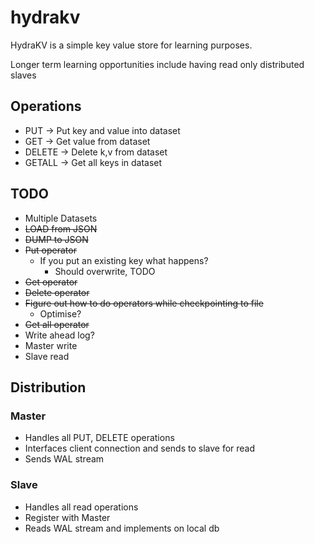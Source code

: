 # hydrakv


HydraKV is a simple key value store for learning purposes.

Longer term learning opportunities include having read only distributed slaves

## Operations 
- PUT -> Put key and value into dataset
- GET -> Get value from dataset
- DELETE -> Delete k,v from dataset
- GETALL -> Get all keys in dataset


## TODO
- Multiple Datasets 
- ~~LOAD from JSON~~
- ~~DUMP to JSON~~
- ~~Put operator~~
    - If you put an existing key what happens?
        - Should overwrite, TODO
- ~~Get operator~~
- ~~Delete operator~~
- ~~Figure out how to do operators while checkpointing to file~~
    - Optimise?
- ~~Get all operator~~
- Write ahead log?
- Master write
- Slave read 

## Distribution
### Master
- Handles all PUT, DELETE operations
- Interfaces client connection and sends to slave for read
- Sends WAL stream

### Slave
- Handles all read operations
- Register with Master
- Reads WAL stream and implements on local db